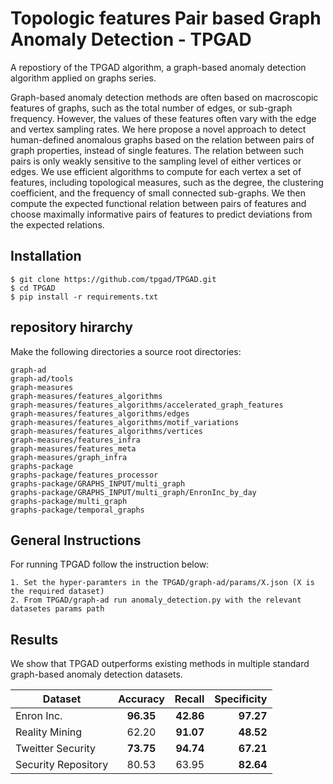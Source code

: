 # Topologic features Pair based Graph Anomaly Detection - TPGAD
A repostiory of the TPGAD algorithm, a graph-based anomaly detection algorithm applied on graphs series.

Graph-based anomaly detection methods are often based on macroscopic features of graphs, such as the total number of edges, or sub-graph frequency. However, the values of these features often vary with the edge and vertex sampling rates. We here propose a novel approach to detect human-defined anomalous graphs based on the relation between pairs of graph properties, instead of single features. The relation between such pairs is only weakly sensitive to the sampling level of either vertices or edges.
We use efficient algorithms to compute for each vertex a set of features, including topological measures, such as the degree, the clustering coefficient, and the frequency of small connected sub-graphs. We then compute the expected functional relation between pairs of features and choose maximally informative pairs of features to predict deviations from the expected relations.



## Installation
```
$ git clone https://github.com/tpgad/TPGAD.git
$ cd TPGAD
$ pip install -r requirements.txt
```

## repository hirarchy
Make the following directories a source root directories:
```
graph-ad
graph-ad/tools
graph-measures
graph-measures/features_algorithms
graph-measures/features_algorithms/accelerated_graph_features
graph-measures/features_algorithms/edges
graph-measures/features_algorithms/motif_variations
graph-measures/features_algorithms/vertices
graph-measures/features_infra
graph-measures/features_meta
graph-measures/graph_infra
graphs-package
graphs-package/features_processor
graphs-package/GRAPHS_INPUT/multi_graph
graphs-package/GRAPHS_INPUT/multi_graph/EnronInc_by_day
graphs-package/multi_graph
graphs-package/temporal_graphs
```
## General Instructions
For running TPGAD follow the instruction below:
```
1. Set the hyper-paramters in the TPGAD/graph-ad/params/X.json (X is the required dataset)
2. From TPGAD/graph-ad run anomaly_detection.py with the relevant datasetes params path
```

## Results
We show that TPGAD outperforms existing methods in multiple standard graph-based anomaly detection datasets.

|    Dataset         | Accuracy      | Recall  | Specificity  |
| -------------      |:-------------:| -----:|-----:|
| Enron Inc.         | **96.35**     |**42.86**|**97.27**|
| Reality Mining     | 62.20           |  **91.07**  |**48.52**|
| Tweitter Security  | **73.75**           |  **94.74**  |**67.21**|
| Security Repository| 80.53       |  63.95  |**82.64**|

